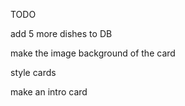 TODO

add 5 more dishes to DB

make the image background of the card

style cards

make an intro card





